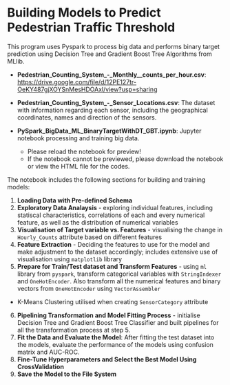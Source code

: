 # Building Models to Predict Pedestrian Traffic Threshold
This program uses Pyspark to process big data and performs binary target prediction using Decision Tree and Gradient Boost Tree Algorithms from MLlib.

* **Pedestrian_Counting_System_-_Monthly__counts_per_hour.csv**: https://drive.google.com/file/d/12PE127tr-OeKY487gjXOYSnMesHDOAxl/view?usp=sharing

* **Pedestrian_Counting_System_-_Sensor_Locations.csv**: The dataset with information regarding each sensor, including the geographical coordinates, names and direction of the sensors. 

* **PySpark_BigData_ML_BinaryTargetWithDT_GBT.ipynb**: Jupyter notebook processing and training big data. 
  * Please reload the notebook for preview! 
  * If the notebook cannot be previewed, please download the notebook or view the HTML file for the codes. 

The notebook includes the following sections for building and training models: 

  1. **Loading Data with Pre-defined Schema**
  2. **Exploratory Data Analaysis** - exploring individual features, including statiscal characteristics, correlations of each and every numerical feature, as well as the distribution of numerical variables 
  3. **Visualisation of Target variable vs. Features** - visualising the change in ``Hourly_Counts`` attribute based on different features 
  4. **Feature Extraction** - Deciding the features to use for the model and make adjustment to the dataset accordingly; includes extensive use of visualisation using ``matplotlib`` library 
  5. **Prepare for Train/Test dataset and Transform Features** - using ``ml`` library from ``pyspark``, transform categorical variables with ``StringIndexer`` and ``OneHotEncoder``. Also transform all the numerical features and binary vectors from ``OneHotEncoder`` using ``VectorAssembler``
   * K-Means Clustering utilised when creating ``SensorCategory`` attribute
  6. **Pipelining Transformation and Model Fitting Process** - initialise Decision Tree and Gradient Boost Tree Classifier and built pipelines for all the transformation process at step 5. 
  7. **Fit the Data and Evaluate the Model**: After fitting the test dataset into the models, evaluate the performance of the models using confusion matrix and AUC-ROC. 
  8. **Fine-Tune Hyperparameters and Select the Best Model Using CrossValidation**
  9. **Save the Model to the File System**

